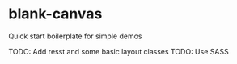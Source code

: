 # blank-canvas
Quick start boilerplate for simple demos

TODO: Add resst and some basic layout classes
TODO: Use SASS
